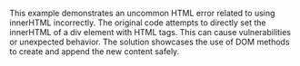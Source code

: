 This example demonstrates an uncommon HTML error related to using innerHTML incorrectly. The original code attempts to directly set the innerHTML of a div element with HTML tags.  This can cause vulnerabilities or unexpected behavior.  The solution showcases the use of DOM methods to create and append the new content safely.